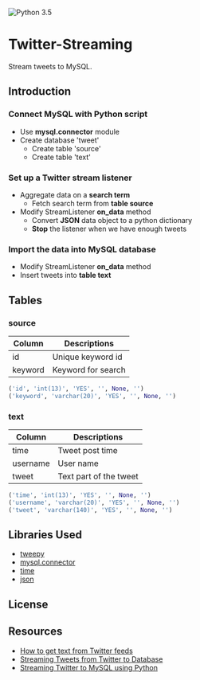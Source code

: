 ![Python 3.5](https://img.shields.io/badge/python-3.5-blue.svg)

# Twitter-Streaming
Stream tweets to MySQL. 

## Introduction
### **Connect MySQL with Python script**
* Use **mysql.connector** module
* Create database 'tweet'
    * Create table 'source'
    * Create table 'text'

### **Set up a Twitter stream listener**
* Aggregate data on a **search term**
    * Fetch search term from **table source**
* Modify StreamListener **on_data** method
    * Convert **JSON** data object to a python dictionary
    * **Stop** the listener when we have enough tweets

### **Import the data into MySQL database**
* Modify StreamListener **on_data** method
* Insert tweets into **table text**

## Tables
### source

 | Column | Descriptions |
 | -------|--------------|
 | id     | Unique keyword id |
 | keyword | Keyword for search |

 ```python
 ('id', 'int(13)', 'YES', '', None, '')
 ('keyword', 'varchar(20)', 'YES', '', None, '')
 ```
### text

 | Column | Descriptions |
 | -------|--------------|
 | time   | Tweet post time |
 | username | User name |
 | tweet | Text part of the tweet |

 ```python
 ('time', 'int(13)', 'YES', '', None, '')  
 ('username', 'varchar(20)', 'YES', '', None, '')
 ('tweet', 'varchar(140)', 'YES', '', None, '')
 ```

## Libraries Used
* [tweepy](http://www.tweepy.org/)
* [mysql.connector](https://dev.mysql.com/downloads/connector/python/)
* [time](https://docs.python.org/3/library/time.html)
* [json](https://docs.python.org/3/library/json.html)

## License

## Resources
* [How to get text from Twitter feeds](http://www.tulane.edu/~howard/CompCultES/twitter.html)
* [Streaming Tweets from Twitter to Database](https://pythonprogramming.net/mysql-live-database-example-streaming-data/)
* [Streaming Twitter to MySQL using Python](http://miningthedetails.com/blog/python/TwitterStreamsPythonMySQL/)
